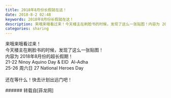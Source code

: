 ```yaml
---
title: 2018年8月份长假就在这！
date: 2018-8-2 02:48
keywords: 2018年8月份长假就在这！
description: 来哦来哦看过来！今天楼主在刷脸书的时候，发现了这么一张贴图！内容为 2018年8月份的超长假期！21-22 Ninoy Aquino Day & EID  Al-Adha25-26 周六日 27 National Heroes Day还在等什么！快去计划出远门吧！
categories: sharing
---
```

<td class="t_f" id="postmessage_1582450">

来哦来哦看过来！<br/>
今天楼主在刷脸书的时候，发现了这么一张贴图！<br/>
内容为 2018年8月份的超长假期！<br/>
<img alt="" border="0" class="zoom" data-cf-modified-ed9c4bb9121389ee3a95b301-="" file="http://www.flw.ph/data/appbyme/upload/image/201808/02/KjLgVFgz0dnr.jpg" id="aimg_VSjv4" lazyloadthumb="1" onclick="" onmouseover="" src="http://www.flw.ph/data/appbyme/upload/image/201808/02/KjLgVFgz0dnr.jpg"/><br/>
21-22 Ninoy Aquino Day &amp; EID  Al-Adha<br/>
25-26 周六日 27 National Heroes Day<br/>
<br/>
还在等什么！快去计划出远门吧！<br/>
</td>
###### 转载自[菲龙网]